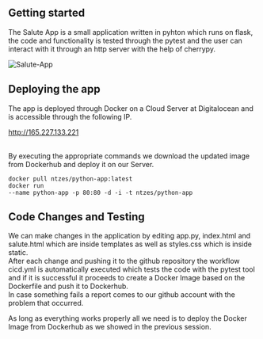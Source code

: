 ## Getting started

The Salute App is a small application written in pyhton which runs on flask, the code and functionality is tested through the pytest and the user can interact with it through an http server with the help of cherrypy. 

![Salute-App](https://github.com/ntzes/python-app/assets/50707431/17db8fb5-3216-4f72-8f2b-9d562ae66b0d)


## Deploying the app

The app is deployed through Docker on a Cloud Server at Digitalocean and is accessible through the following IP.

http://165.227.133.221

<br>By executing the appropriate commands we download the updated image from Dockerhub and deploy it on our Server.

<code>docker pull ntzes/python-app:latest</code><br>
<code>docker run --name python-app -p 80:80 -d -i -t ntzes/python-app</code><br>


## Code Changes and Testing

We can make changes in the application by editing app.py, index.html and salute.html which are inside templates as well as styles.css which is inside static.<br> 
After each change and pushing it to the github repository the workflow cicd.yml is automatically executed which tests the code with the pytest tool and if it is successful it proceeds to create a Docker Image based on the Dockerfile and push it to Dockerhub.<br> 
In case something fails a report comes to our github account with the problem that occurred.<br>

As long as everything works properly all we need is to deploy the Docker Image from Dockerhub as we showed in the previous session.
